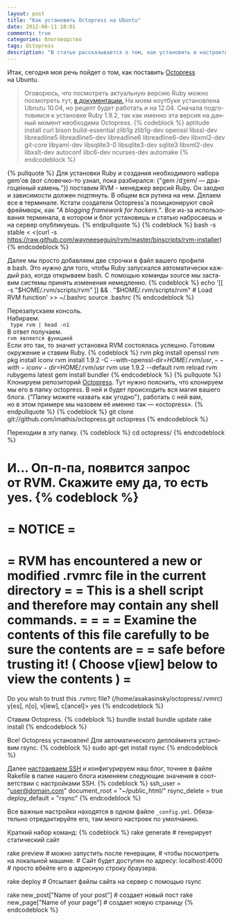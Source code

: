 ```yaml
---
layout: post
title: "Как установить Octopress на Ubuntu"
date: 2012-06-11 18:01
comments: true
categories: блоговодство
tags: Octopress 
description: "В статье рассказывается о том, как установить и настроить Octopress на Ubuntu. "
---
```

Итак, се­го­дня моя речь пой­дет о&nbsp;том, как по­ста­вить [Octopress](http://octopress.org/) на&nbsp;Ubuntu.
> Оговорюсь, что посмотреть актуальную версию Ruby можно посмотреть тут, [в документации.](http://octopress.org/docs/setup/) 
На&nbsp;мо­ем но­ут­бу­ке уста­нов­ле­на Ubnutu&nbsp;10.04, но&nbsp;ре­цепт бу­дет ра­бо­тать и&nbsp;на&nbsp;12.04. Сна­ча­ла под­го­то­вим­ся к&nbsp;уста­нов­ке Ruby&nbsp;1.9.2, так как имен­но эта вер­сия на&nbsp;дан­ный мо­мент необ­хо­ди­ма Octopress.
{% codeblock %}
aptitude install curl bison build-essential zlib1g zlib1g-dev openssl libssl-dev libreadline5 libreadline5-dev libreadline6 libreadline6-dev libxml2-dev git-core libyaml-dev libsqlite3-0 libsqlite3-dev sqlite3 libxml2-dev libxslt-dev autoconf libc6-dev ncurses-dev automake
{% endcodeblock %}
<!--more-->
{% pullquote %}
Для уста­нов­ки Ruby и со­зда­ния необ­хо­ди­мо­го на­бо­ра gem’ов (вот сло­веч­ко-то узнал, по­ка раз­би­рал­ся: {"gem /dʒem/&nbsp;— дра­го­це́нный ка́мень."}) по­ста­вим RVM - ме­не­джер вер­сий Ruby. Он за­од­но и за­ви­си­мо­сти дол­жен под­тя­нуть. В об­щем вся ру­ти­на на нем. Де­ла­ем все в тер­ми­на­ле. Кста­ти со­зда­те­ли Octopress'а по­зи­ци­о­ни­ру­ют свой фрейм­ворк, как *"A blogging framework for hackers."*. Все из-за ис­поль­зо­ва­ния тер­ми­на­ла, в ко­то­ром и блог уста­но­вишь и ста­тью на­бро­са­ешь и на сер­вер опуб­ли­ку­ешь.
{% endpullquote %}
{% codeblock %}
bash -s stable < <(curl -s https://raw.github.com/wayneeseguin/rvm/master/binscripts/rvm-installer)
{% endcodeblock %}

Да­лее мы&nbsp;про­сто до­бав­ля­ем две строч­ки в&nbsp;файл ва­ше­го про­фи­ля в&nbsp;bash. Это нуж­но для то­го, чтобы Ruby за­пус­кал­ся ав­то­ма­ти­че­ски каж­дый раз, ко­гда от­кры­ва­ем bash. С&nbsp;по­мо­щью ко­ман­ды source мы&nbsp;за­ста­вим си­сте­мы при­нять из­ме­не­ния немед­лен­но. 
{% codeblock %}
echo '[[ -s "$HOME/.rvm/scripts/rvm" ]] && . "$HOME/.rvm/scripts/rvm" # Load RVM function' >> ~/.bashrc
source .bashrc
{% endcodeblock %}

Пе­ре­за­пус­ка­ем кон­соль.  
На­би­ра­ем.  
<code> type rvm | head -n1 </code>  
В&nbsp;от­вет получаем.  
<code>rvm яв­ля­ет­ся функ­ци­ей</code>  
Ес­ли это так, то&nbsp;зна­чит уста­нов­ка RVM со­сто­я­лась успеш­но. Го­то­вим окру­же­ние и&nbsp;ста­вим Ruby.
{% codeblock %}
rvm pkg install openssl
rvm pkg install iconv
rvm install 1.9.2 -C --with-openssl-dir=$HOME/.rvm/usr,--with-iconv-dir=$HOME/.rvm/usr
rvm use 1.9.2 --default
rvm reload
rvm rubygems latest
gem install bundler
{% endcodeblock %}
{% pullquote %}
Кло­ни­ру­ем ре­по­зи­то­рий [Octopress](https://github.com/imathis/octopress). Тут нуж­но по­яс­нить, что кло­ни­ру­ем мы&nbsp;его в&nbsp;пап­ку octopress. В&nbsp;ней и&nbsp;бу­дет про­ис­хо­дить вся ма­гия ва­ше­го бло­га. {"Пап­ку мо­же­те на­звать как угод­но"}, ра­бо­тать с&nbsp;ней вам, но&nbsp;в&nbsp;этом при­ме­ре мы&nbsp;на­зо­вем её&nbsp;имен­но так&nbsp;— «octopress».
{% endpullquote %}
{% codeblock %}
git clone git://github.com/imathis/octopress.git octopress
{% endcodeblock %}

Переходим в эту папку.
{% codeblock %}
cd octopress/
{% endcodeblock %}

И... Оп-п-па, по­явит­ся за­прос от&nbsp;RVM. Ска­жи­те ему&nbsp;да, то&nbsp;есть yes.
{% codeblock %}
==============================================================================
= NOTICE                                                                     =
==============================================================================
= RVM has encountered a new or modified .rvmrc file in the current directory =
= This is a shell script and therefore may contain any shell commands.       =
=                                                                            =
= Examine the contents of this file carefully to be sure the contents are    =
= safe before trusting it! ( Choose v[iew] below to view the contents )      =
==============================================================================
Do you wish to trust this .rvmrc file? (/home/asakasinsky/octopress/.rvmrc)
y[es], n[o], v[iew], c[ancel]> yes
{% endcodeblock %}

Ставим Octopress.
{% codeblock %}
bundle install
bundle update
rake install
{% endcodeblock %}

Все! Octopress уста­нов­лен! Для ав­то­ма­ти­че­ско­го де­п­лой­мен­та уста­но­вим rsync.
{% codeblock %}
sudo apt-get install rsync
{% endcodeblock %}

Да­лее [на­стра­и­ва­ем SSH](/2012/06/12/skaz-o-ssh/) и&nbsp;кон­фи­гу­ри­ру­ем наш блог, точ­нее в&nbsp;фай­ле Rakefile в&nbsp;пап­ке на­ше­го бло­га из­ме­ня­ем сле­ду­ю­щие зна­че­ния в&nbsp;со­от­вет­ствии с&nbsp;на­строй­ка­ми SSH.
{% codeblock %}
ssh_user       = "user@domain.com"
document_root  = "~/public_html/"
rsync_delete   = true
deploy_default = "rsync"
{% endcodeblock %}

Все важ­ные на­строй­ки на­хо­дят­ся в&nbsp;од­ном фай­ле <code>_config.yml</code>. Обя­за­тель­но от­ре­дак­ти­руй­те его, там мно­го на­стро­ек по&nbsp;умол­ча­нию.

Краткий набор команд:
{% codeblock %}
rake generate    # генерирует статический сайт

rake preview     # можно запустить после генерации, 
                 # чтобы посмотреть на локальной машине.
                 # Сайт будет доступен по адресу: localhost:4000
                 # просто вбейте его в адресную строку браузера.

rake deploy      # Отсылает файлы сайта на сервер с помощью rsync

rake new_post["Name of your post"] # создает новый пост
rake new_page["Name of your page"] # создает новую страницу
{% endcodeblock %}
